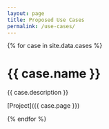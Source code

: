 ```yaml
---
layout: page
title: Proposed Use Cases
permalink: /use-cases/
---
```


{% for case in site.data.cases %}

# {{ case.name }}

{{ case.description }}

[Project]({{ case.page }})


{% endfor %}

<a frameborder="0" data-theme="light" data-stack-embed="true" data-layers="1,2,3,4" href="https://embed.stackshare.io/stacks/embed/bee0c6451394287117c1e00c886b17"/></a><script async src="https://cdn1.stackshare.io/javascripts/client-code.js" charset="utf-8"></script>
